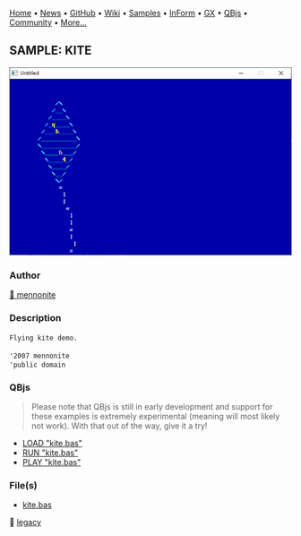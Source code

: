 [Home](https://qb64.com) • [News](../../news.md) • [GitHub](https://github.com/QB64Official/qb64) • [Wiki](https://github.com/QB64Official/qb64/wiki) • [Samples](../../samples.md) • [InForm](../../inform.md) • [GX](../../gx.md) • [QBjs](../../qbjs.md) • [Community](../../community.md) • [More...](../../more.md)

## SAMPLE: KITE

![screenshot.png](img/screenshot.png)

### Author

[🐝 mennonite](../mennonite.md) 

### Description

```text
Flying kite demo.

'2007 mennonite
'public domain
```

### QBjs

> Please note that QBjs is still in early development and support for these examples is extremely experimental (meaning will most likely not work). With that out of the way, give it a try!

* [LOAD "kite.bas"](https://v6p9d9t4.ssl.hwcdn.net/html/6029471/index.html?src=https://qb64.com/samples/kite/src/kite.bas)
* [RUN "kite.bas"](https://v6p9d9t4.ssl.hwcdn.net/html/6029471/index.html?mode=auto&src=https://qb64.com/samples/kite/src/kite.bas)
* [PLAY "kite.bas"](https://v6p9d9t4.ssl.hwcdn.net/html/6029471/index.html?mode=play&src=https://qb64.com/samples/kite/src/kite.bas)

### File(s)

* [kite.bas](src/kite.bas)

🔗 [legacy](../legacy.md)
